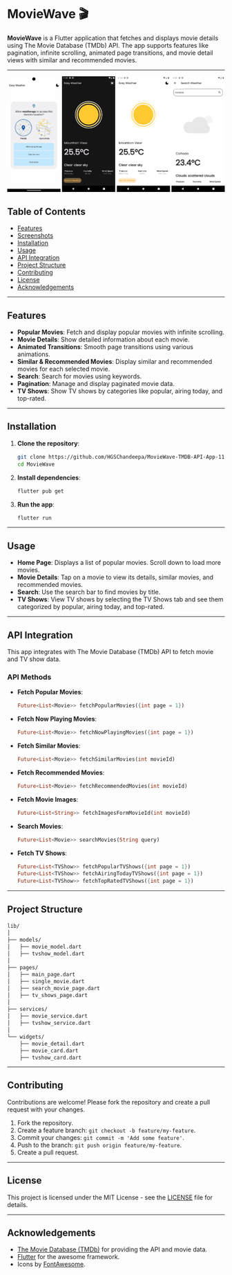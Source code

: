 # MovieWave 🎬

**MovieWave** is a Flutter application that fetches and displays movie details using The Movie Database (TMDb) API. The app supports features like pagination, infinite scrolling, animated page transitions, and movie detail views with similar and recommended movies.

---

![App](https://github.com/HGSChandeepa/Weather-API-with-Persistent-Theme/blob/main/app.png) 

## Table of Contents

- [Features](#features)
- [Screenshots](#screenshots)
- [Installation](#installation)
- [Usage](#usage)
- [API Integration](#api-integration)
- [Project Structure](#project-structure)
- [Contributing](#contributing)
- [License](#license)
- [Acknowledgements](#acknowledgements)

---

## Features

- **Popular Movies**: Fetch and display popular movies with infinite scrolling.
- **Movie Details**: Show detailed information about each movie.
- **Animated Transitions**: Smooth page transitions using various animations.
- **Similar & Recommended Movies**: Display similar and recommended movies for each selected movie.
- **Search**: Search for movies using keywords.
- **Pagination**: Manage and display paginated movie data.
- **TV Shows**: Show TV shows by categories like popular, airing today, and top-rated.

---

## Installation

1. **Clone the repository**:
    ```bash
    git clone https://github.com/HGSChandeepa/MovieWave-TMDB-API-App-11
    cd MovieWave
    ```

2. **Install dependencies**:
    ```bash
    flutter pub get
    ```

3. **Run the app**:
    ```bash
    flutter run
    ```

---

## Usage

- **Home Page**: Displays a list of popular movies. Scroll down to load more movies.
- **Movie Details**: Tap on a movie to view its details, similar movies, and recommended movies.
- **Search**: Use the search bar to find movies by title.
- **TV Shows**: View TV shows by selecting the TV Shows tab and see them categorized by popular, airing today, and top-rated.

---

## API Integration

This app integrates with The Movie Database (TMDb) API to fetch movie and TV show data. 

### API Methods

- **Fetch Popular Movies**:
    ```dart
    Future<List<Movie>> fetchPopularMovies({int page = 1})
    ```

- **Fetch Now Playing Movies**:
    ```dart
    Future<List<Movie>> fetchNowPlayingMovies({int page = 1})
    ```

- **Fetch Similar Movies**:
    ```dart
    Future<List<Movie>> fetchSimilarMovies(int movieId)
    ```

- **Fetch Recommended Movies**:
    ```dart
    Future<List<Movie>> fetchRecommendedMovies(int movieId)
    ```

- **Fetch Movie Images**:
    ```dart
    Future<List<String>> fetchImagesFormMovieId(int movieId)
    ```

- **Search Movies**:
    ```dart
    Future<List<Movie>> searchMovies(String query)
    ```

- **Fetch TV Shows**:
    ```dart
    Future<List<TVShow>> fetchPopularTVShows({int page = 1})
    Future<List<TVShow>> fetchAiringTodayTVShows({int page = 1})
    Future<List<TVShow>> fetchTopRatedTVShows({int page = 1})
    ```

---

## Project Structure

```plaintext
lib/
│
├── models/
│   ├── movie_model.dart
│   ├── tvshow_model.dart
│
├── pages/
│   ├── main_page.dart
│   ├── single_movie.dart
│   ├── search_movie_page.dart
│   ├── tv_shows_page.dart
│
├── services/
│   ├── movie_service.dart
│   ├── tvshow_service.dart
│
└── widgets/
    ├── movie_detail.dart
    ├── movie_card.dart
    ├── tvshow_card.dart
```

---

## Contributing

Contributions are welcome! Please fork the repository and create a pull request with your changes.

1. Fork the repository.
2. Create a feature branch: `git checkout -b feature/my-feature`.
3. Commit your changes: `git commit -m 'Add some feature'`.
4. Push to the branch: `git push origin feature/my-feature`.
5. Create a pull request.

---

## License

This project is licensed under the MIT License - see the [LICENSE](LICENSE) file for details.

---

## Acknowledgements

- [The Movie Database (TMDb)](https://www.themoviedb.org/) for providing the API and movie data.
- [Flutter](https://flutter.dev/) for the awesome framework.
- Icons by [FontAwesome](https://fontawesome.com/).
